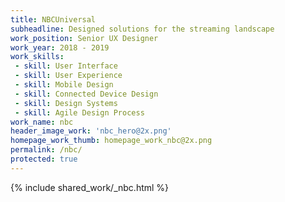 ```yaml
---
title: NBCUniversal
subheadline: Designed solutions for the streaming landscape
work_position: Senior UX Designer
work_year: 2018 - 2019
work_skills:
 - skill: User Interface
 - skill: User Experience
 - skill: Mobile Design
 - skill: Connected Device Design
 - skill: Design Systems
 - skill: Agile Design Process
work_name: nbc
header_image_work: 'nbc_hero@2x.png'
homepage_work_thumb: homepage_work_nbc@2x.png
permalink: /nbc/
protected: true
---
```


{% include shared_work/_nbc.html %}


<!-- <div class="small-12 medium-8 cell">
	<p class="subhead" style="">
		{{ page.subheadline }}
	</p>

	<p>
		At NBCUniversal I created user-centered solutions and interactive concepts for the TV Everywhere product team. My work touched internal partners (your favorite channels, probably) such as <strong>Bravo</strong>, <strong>USA</strong>, <strong>SYFY</strong>, and many others.
	</p>

	<p>
		This meant creating a single source of truth design system for Fire TV that scaled to the needs of 6 brands. It was robust enough to deliver quick iterative design changes for project managers while maintaining consistent redline specs for engineers.
	</p>

	<p>
		In addition to creating design systems, I created product vision specifications for exploratory interactions on new ways to watch streaming content.
	</p>
</div>


<div class="small-9 medium-5 cell">
	<img class="" src="/images/work/nbc-eco-system@2x.png" alt="">
	<figcaption>Lorem ipsum</figcaption>
</div> -->


